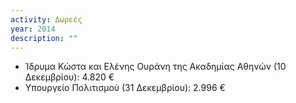 ```yaml
---
activity: Δωρεές
year: 2014
description: ""
---
```


- Ίδρυμα Κώστα και Ελένης Ουράνη της Ακαδημίας Αθηνών (10 Δεκεμβρίου): 4.820 €
- Υπουργείο Πολιτισμού (31 Δεκεμβρίου): 2.996 €
